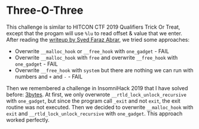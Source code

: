 # Three-O-Three

This challenge is similar to HITCON CTF 2019 Qualifiers Trick Or Treat, except that the progam will use `%lu` to read offset & value that we enter.
After reading the [writeup by Syed Faraz Abrar](https://syedfarazabrar.com/2019-10-14-hitconctf-2019-trick-or-treat/), we tried some approaches:

- Overwrite `__malloc_hook` or `__free_hook` with `one_gadget` - FAIL
- Overwrite `__malloc_hook` with `free` and overwrite `__free_hook` with `one_gadget` - FAIL
- Overwrite `__free_hook` with `system` but there are nothing we can run with numbers and `+` and `-` - FAIL

Then we remembered a challenge in InsomniHack 2019 that I have solved before: [3bytes](https://nyancat0131.vpwn.io/article/7).
At first, we only overwrote `__rtld_lock_unlock_recursive` with `one_gadget`, but since the program call `_exit` and not `exit`, the exit routine was not executed.
Then we decided to overwrite `__malloc_hook` with `exit` and `__rtld_lock_unlock_recursive` with `one_gadget`.
This approach worked perfectly.
